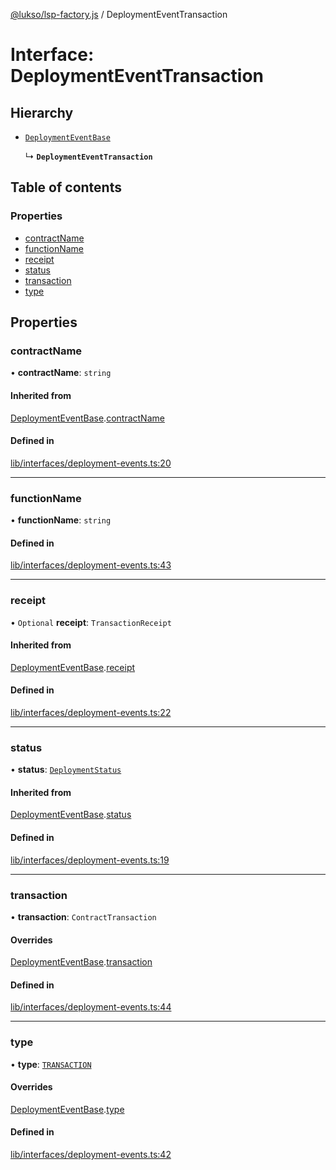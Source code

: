 [@lukso/lsp-factory.js](../README.md) / DeploymentEventTransaction

# Interface: DeploymentEventTransaction

## Hierarchy

- [`DeploymentEventBase`](DeploymentEventBase.md)

  ↳ **`DeploymentEventTransaction`**

## Table of contents

### Properties

- [contractName](DeploymentEventTransaction.md#contractname)
- [functionName](DeploymentEventTransaction.md#functionname)
- [receipt](DeploymentEventTransaction.md#receipt)
- [status](DeploymentEventTransaction.md#status)
- [transaction](DeploymentEventTransaction.md#transaction)
- [type](DeploymentEventTransaction.md#type)

## Properties

### contractName

• **contractName**: `string`

#### Inherited from

[DeploymentEventBase](DeploymentEventBase.md).[contractName](DeploymentEventBase.md#contractname)

#### Defined in

[lib/interfaces/deployment-events.ts:20](https://github.com/lukso-network/tools-lsp-factory/blob/eccea2c/src/lib/interfaces/deployment-events.ts#L20)

___

### functionName

• **functionName**: `string`

#### Defined in

[lib/interfaces/deployment-events.ts:43](https://github.com/lukso-network/tools-lsp-factory/blob/eccea2c/src/lib/interfaces/deployment-events.ts#L43)

___

### receipt

• `Optional` **receipt**: `TransactionReceipt`

#### Inherited from

[DeploymentEventBase](DeploymentEventBase.md).[receipt](DeploymentEventBase.md#receipt)

#### Defined in

[lib/interfaces/deployment-events.ts:22](https://github.com/lukso-network/tools-lsp-factory/blob/eccea2c/src/lib/interfaces/deployment-events.ts#L22)

___

### status

• **status**: [`DeploymentStatus`](../enums/DeploymentStatus.md)

#### Inherited from

[DeploymentEventBase](DeploymentEventBase.md).[status](DeploymentEventBase.md#status)

#### Defined in

[lib/interfaces/deployment-events.ts:19](https://github.com/lukso-network/tools-lsp-factory/blob/eccea2c/src/lib/interfaces/deployment-events.ts#L19)

___

### transaction

• **transaction**: `ContractTransaction`

#### Overrides

[DeploymentEventBase](DeploymentEventBase.md).[transaction](DeploymentEventBase.md#transaction)

#### Defined in

[lib/interfaces/deployment-events.ts:44](https://github.com/lukso-network/tools-lsp-factory/blob/eccea2c/src/lib/interfaces/deployment-events.ts#L44)

___

### type

• **type**: [`TRANSACTION`](../enums/DeploymentType.md#transaction)

#### Overrides

[DeploymentEventBase](DeploymentEventBase.md).[type](DeploymentEventBase.md#type)

#### Defined in

[lib/interfaces/deployment-events.ts:42](https://github.com/lukso-network/tools-lsp-factory/blob/eccea2c/src/lib/interfaces/deployment-events.ts#L42)
